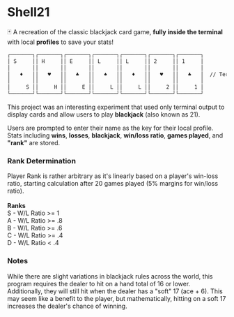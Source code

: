 # Shell21
🃏 A recreation of the classic blackjack card game, <b>fully inside the terminal</b> with local <b>profiles</b> to save your stats!
```bash
┌───────┐┌───────┐┌───────┐┌───────┐┌───────┐┌───────┐┌───────┐
│ S     ││ H     ││ E     ││ L     ││ L     ││ 2     ││ 1     │
│       ││       ││       ││       ││       ││       ││       │
│   ♦   ││   ♥   ││   ♣   ││   ♠   ││   ♦   ││   ♥   ││   ♣   │  // Terminal-Based Blackjack
│       ││       ││       ││       ││       ││       ││       │
│     S ││     H ││     E ││     L ││     L ││     2 ││     1 │
└───────┘└───────┘└───────┘└───────┘└───────┘└───────┘└───────┘
```
This project was an interesting experiment that used only terminal output to display cards and allow users to play <b>blackjack</b> (also known as 21).

Users are prompted to enter their name as the key for their local profile. Stats including <b>wins</b>, <b>losses</b>, <b>blackjack</b>, <b>win/loss ratio</b>, <b>games played</b>, and <b>"rank"</b> are stored.

<h3>Rank Determination</h3>
Player Rank is rather arbitrary as it's linearly based on a player's win-loss ratio, starting calculation after 20 games played (5% margins for win/loss ratio).<br><br>
<b>Ranks</b><br>
S - W/L Ratio >= 1<br>
A - W/L Ratio >= .8<br>
B - W/L Ratio >= .6<br>
C - W/L Ratio >= .4<br>
D - W/L Ratio < .4<be>

<h3>Notes</h3>
While there are slight variations in blackjack rules across the world, this program requires the dealer to hit on a hand total of 16 or lower. Additionally, they will still hit when the dealer has a "soft" 17 (ace + 6). This may seem like a benefit to the player, but mathematically, hitting on a soft 17 increases the dealer's chance of winning.
